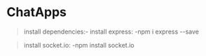 # ChatApps
>install dependencies:-
>install express:
-npm i express --save

>install socket.io:
-npm install socket.io
